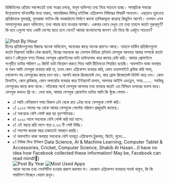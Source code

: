 ডিজিটালের ছোঁয়ায় সবক্ষেত্রেই তথ্য সংগ্রহ চলছে, মানুষ ব্যক্তিগত তথ্য নিয়ে সচেতন হচ্ছে। সাম্প্রতিক সময়ের উল্লেখযোগ্য ঘটনাবলীর মধ্যে ভারত, আমেরিকার বিভিন্ন চাইনিজ এপ্লিকেশন নিষিদ্ধের বিষয়টি অন্যতম। এছাড়াও হুয়াওয়ে প্রতিষ্ঠানকে যুক্তরাষ্ট্র, যুক্তরাজ্য ফাইভ-জি অবকাঠামো নির্মাণে কালো তালিকাভুক্ত করেছে কিছুদিন আগেই। চলমান এসব সমস্যাগুলোর প্রধান অভিযোগ, তথ্য পাচার হয়ে যাওয়ার আশঙ্কা। একবার ভেবে দেখুন তো তথ্য তাহলে কতটা গুরুত্বপূর্ণ? কি হবে এগুলো অন্য একটি দেশের হাতে চলে গেলে? আমরা বাংলাদেশের জনগণ এটা নিয়ে কি একটুও সচেতন? <br><br>
![Post By Hour](https://raw.githubusercontent.com/Shaon2221/Insights-Extraction-from-my-own-Facebook-Profile-Data/master/PostByHour.png "Post By Hour") <br>
চীনের প্রতিষ্ঠানগুলোর বিরুদ্ধে অনেক অভিযোগ, অনেকের কাছে অনেক প্রমাণও আছে। তাহলে মার্কিন প্রতিষ্ঠানগুলো কতটা নিরাপদ! মার্কিন টেক জায়ান্ট, বিশ্বের সবথেকে বড় সোশাল মিডিয়া প্লাটফর্ম ফেসবুক আপনার আমার সম্পর্কে কতটা জানে ! কৌতূহল বশত নিজের ফেসবুক প্রোফাইলের ডাটা ডাউনলোড করে জানার চেষ্টা করি। আমার প্রোফাইলে সংগৃহীত ডাটার পরিমাণ ১০ জিবি! ডাটা বিশ্লেষণ করতে গিয়ে আমি রীতিমতো শিহরিত হয়েছি। অফলাইন থাকা অবস্থায় বা যখন আমি ফেসবুক ব্যবহার করি না, তখন কোন এপ্লিকেশন ব্যবহার করি, কোন ওয়েবসাইটে ব্রাউজ করি সময়, লোকেশন সহ ফেসবুকের কাছে চলে যায়। আপনি কাকে রিকোয়েস্ট দেন, কার ফ্রেন্ড রিকোয়েস্ট ডিলিট করে দেন। কোন ডিভাইস, কোন ব্রাউজার, কোন অপারেটর ব্যবহার করে ইন্টারনেট চালান, আপনার আইপি এডড্রেস, সময়........ সবকিছু ফেসবুকের কাছে জমা থাকে। সত্যিকার অর্থে ফেসবুক আপনার তথ্য ব্যবহার করেই এত বিলিয়ন ডলারের ব্যবসা করে। ফেসবুক কখনও ফ্রি না। দেখা যাক, আমার ফেসবুক প্রোফাইল ডাটায় আমি কি খুঁজে পেলাম - <br>
- ১! আমি বেশিরভাগ সময় বিকাল ৬টা থেকে রাত ৯টার মধ্যে ফেসবুকে পোস্ট করি।
- ২! ২০১৬ সালের পর থেকে আমার ফেসবুকে পোস্টের পরিমাণ গ্রাজুয়ালি কমেছে।
- ৩! সবথেকে বেশি পোস্ট করা হয় বৃহস্পতিবার।
- ৪! ২০২০ সালে সবথেকে বেশি পোস্ট করি মার্চ মাসে।
- ৫! এই বছরে প্রতি মাসে গড়ে ৫.৩৩ টি পোষ্ট দিচ্ছি।
- ৬! সবশেষ কয়েক বছর ঢাকাতেই অবস্থান করছি।
- ৭! অফলাইন থাকা অবস্থায় সবথেকে বেশি ব্যবহৃত এপ্লিকেশন ট্রুকলার, স্কিটো, লুডো...
- ৮! নিউজ ফিড টপিকস Data Science, AI & Machine Learning, Computer Tablet & Accessories,  Cricket, Computer Science, Shakib Al Hasan...(I have no idea how Facebook collected these information! May be, Facebook can read mind!🥴)<br>
![Post By Year](https://raw.githubusercontent.com/Shaon2221/Insights-Extraction-from-my-own-Facebook-Profile-Data/master/PostByYear.png "Post by Year")
![Most Used Apps](https://raw.githubusercontent.com/Shaon2221/Insights-Extraction-from-my-own-Facebook-Profile-Data/master/MostUsedApp%26Web.png "Most Used Apps")<br>
আরো অনেক তথ্য সেনসিটিভ হওয়ায় প্রকাশ করলাম না। যেকোন এপ্লিকেশন ব্যবহারে সতর্ক থাকুন, কি কি পারমিশণ দিচ্ছেন খেয়াল রাখুন।
